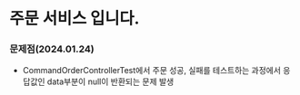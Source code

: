 # 주문 서비스 입니다.

### 문제점(2024.01.24)
+ CommandOrderControllerTest에서 주문 성공, 실패를 테스트하는 과정에서 응답값인 data부분이 null이 반환되는 문제 발생